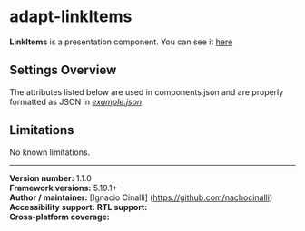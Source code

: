 # adapt-linkItems
 **LinkItems** is a presentation component. You can see it [here](https://adaptlearning-no-core.web.app/#/id/po-35)

## Settings Overview
The attributes listed below are used in components.json and are properly formatted as JSON in  [*example.json*](https://github.com/nachocinalli/adapt-linkItems/blob/master/example.json).


## Limitations

No known limitations.

----------------------------
**Version number:**  1.1.0  
**Framework versions:** 5.19.1+  
**Author / maintainer:** [Ignacio Cinalli] (https://github.com/nachocinalli)  
**Accessibility support:** 
**RTL support:**   
**Cross-platform coverage:** 